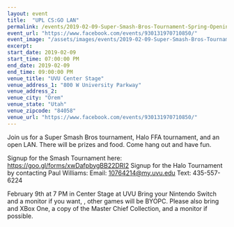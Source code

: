```yaml
---
layout: event
title:  "UPL CS:GO LAN"
permalink: /events/2019-02-09-Super-Smash-Bros-Tournament-Spring-Opening-Social
event_url: "https://www.facebook.com/events/930131970710850/"
event_image: "/assets/images/events/2019-02-09-Super-Smash-Bros-Tournament-Spring-Opening-Social.jpg"
excerpt: 
start_date: 2019-02-09
start_time: 07:00:00 PM
end_date: 2019-02-09
end_time: 09:00:00 PM
venue_title: "UVU Center Stage"
venue_address_1: "800 W University Parkway"
venue_address_2: 
venue_city: "Orem"
venue_state: "Utah"
venue_zipcode: "84058"
venue_url: "https://www.facebook.com/events/930131970710850/"
---
```


Join us for a Super Smash Bros tournament, Halo FFA tournament, and an open LAN. There will be prizes and food. Come hang out and have fun.

Signup for the Smash Tournament here: https://goo.gl/forms/xwDafpbygBB22DRI2
Signup for the Halo Tournament by contacting Paul Williams:
Email: 10764214@my.uvu.edu
Text: 435-557-6224

February 9th at 7 PM in Center Stage at UVU
Bring your Nintendo Switch and a monitor if you want, , other games will be BYOPC. Please also bring and XBox One, a copy of the Master Chief Collection, and a monitor if possible.